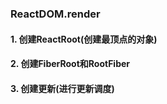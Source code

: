 ### ReactDOM.render

#### 1. 创建ReactRoot(创建最顶点的对象)


#### 2. 创建FiberRoot和RootFiber


#### 3. 创建更新(进行更新调度)